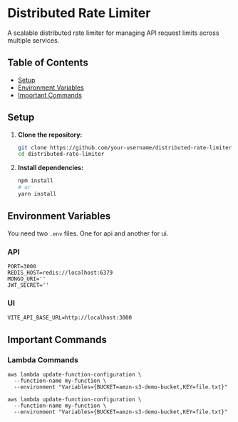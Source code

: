 # Distributed Rate Limiter

A scalable distributed rate limiter for managing API request limits across multiple services.

## Table of Contents

- [Setup](#setup)
- [Environment Variables](#environment-variables)
- [Important Commands](#important-commands)

## Setup

1. **Clone the repository:**

   ```bash
   git clone https://github.com/your-username/distributed-rate-limiter.git
   cd distributed-rate-limiter
   ```

2. **Install dependencies:**
   ```bash
   npm install
   # or
   yarn install
   ```

## Environment Variables

You need two `.env` files. One for api and another for ui.

### API

```env
PORT=3000
REDIS_HOST=redis://localhost:6379
MONGO_URI=''
JWT_SECRET=''
```

### UI

```env
VITE_API_BASE_URL=http://localhost:3000
```

## Important Commands

### Lambda Commands

```cli
aws lambda update-function-configuration \
  --function-name my-function \
  --environment "Variables={BUCKET=amzn-s3-demo-bucket,KEY=file.txt}"

aws lambda update-function-configuration \
  --function-name my-function \
  --environment "Variables={BUCKET=amzn-s3-demo-bucket,KEY=file.txt}"
```

